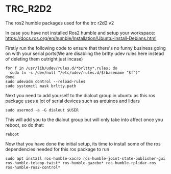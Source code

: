 # TRC_R2D2
The ros2 humble packages used for the trc r2d2 v2

In case you have not installed Ros2 humble and setup your workspace: 
https://docs.ros.org/en/humble/Installation/Ubuntu-Install-Debians.html

Firstly run the following code to ensure that there's no funny business going on with your serial ports(We are disabling the brltty udev rules here instead of deleting them outright just incase)

```
for f in /usr/lib/udev/rules.d/*brltty*.rules; do
  sudo ln -s /dev/null "/etc/udev/rules.d/$(basename "$f")"
done
sudo udevadm control --reload-rules
sudo systemctl mask brltty.path
```

Next you need to add yourself to the dialout group in ubuntu as this ros package uses a lot of serial devices such as arduinos and lidars

```
sudo usermod -a -G dialout $USER
```
This will add you to the dialout group but will only take into affect once you reboot, so do that:

```
reboot
```

Now that you have done the initial setup, its time to install some of the ros dependencies needed for this ros package to run

```
sudo apt install ros-humble-xacro ros-humble-joint-state-publisher-gui ros-humble-teleop-twist* ros-humble-gazebo* ros-humble-rplidar-ros ros-humble-ros2-control*
```